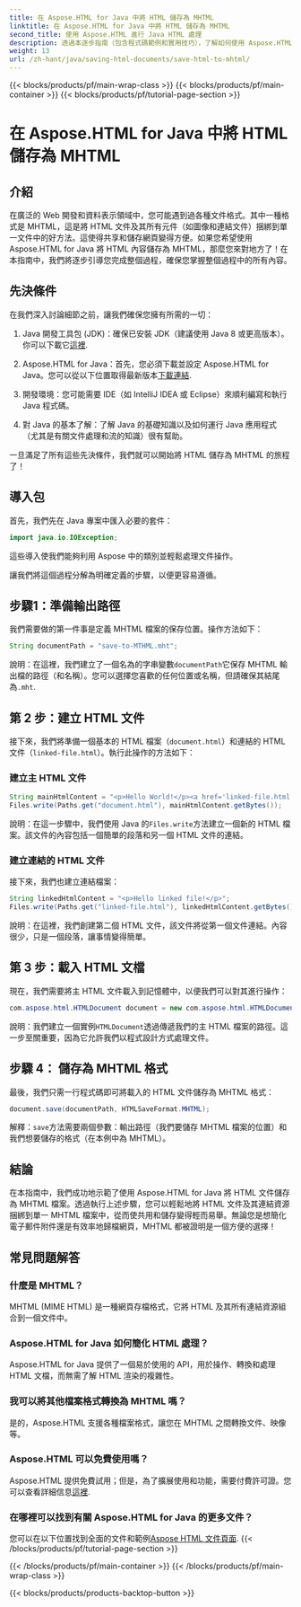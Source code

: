 ```yaml
---
title: 在 Aspose.HTML for Java 中將 HTML 儲存為 MHTML
linktitle: 在 Aspose.HTML for Java 中將 HTML 儲存為 MHTML
second_title: 使用 Aspose.HTML 進行 Java HTML 處理
description: 透過本逐步指南（包含程式碼範例和實用技巧），了解如何使用 Aspose.HTML for Java 將 HTML 文件儲存為 MHTML。
weight: 13
url: /zh-hant/java/saving-html-documents/save-html-to-mhtml/
---
```


{{< blocks/products/pf/main-wrap-class >}}
{{< blocks/products/pf/main-container >}}
{{< blocks/products/pf/tutorial-page-section >}}

# 在 Aspose.HTML for Java 中將 HTML 儲存為 MHTML

## 介紹
在廣泛的 Web 開發和資料表示領域中，您可能遇到過各種文件格式。其中一種格式是 MHTML，這是將 HTML 文件及其所有元件（如圖像和連結文件）捆綁到單一文件中的好方法。這使得共享和儲存網頁變得方便。如果您希望使用 Aspose.HTML for Java 將 HTML 內容儲存為 MHTML，那麼您來對地方了！在本指南中，我們將逐步引導您完成整個過程，確保您掌握整個過程中的所有內容。

## 先決條件

在我們深入討論細節之前，讓我們確保您擁有所需的一切：

1. Java 開發工具包 (JDK)：確保已安裝 JDK（建議使用 Java 8 或更高版本）。你可以下載它[這裡](https://www.oracle.com/java/technologies/javase/javase-jdk8-downloads.html).
  
2. Aspose.HTML for Java：首先，您必須下載並設定 Aspose.HTML for Java。您可以從以下位置取得最新版本[下載連結](https://releases.aspose.com/html/java/).

3. 開發環境：您可能需要 IDE（如 IntelliJ IDEA 或 Eclipse）來順利編寫和執行 Java 程式碼。

4. 對 Java 的基本了解：了解 Java 的基礎知識以及如何運行 Java 應用程式（尤其是有關文件處理和流的知識）很有幫助。

一旦滿足了所有這些先決條件，我們就可以開始將 HTML 儲存為 MHTML 的旅程了！

## 導入包

首先，我們先在 Java 專案中匯入必要的套件：

```java
import java.io.IOException;
```

這些導入使我們能夠利用 Aspose 中的類別並輕鬆處理文件操作。 

讓我們將這個過程分解為明確定義的步驟，以便更容易遵循。

## 步驟1：準備輸出路徑

我們需要做的第一件事是定義 MHTML 檔案的保存位置。操作方法如下：

```java
String documentPath = "save-to-MTHML.mht";
```

說明：在這裡，我們建立了一個名為的字串變數`documentPath`它保存 MHTML 輸出檔的路徑（和名稱）。您可以選擇您喜歡的任何位置或名稱，但請確保其結尾為`.mht`.

## 第 2 步：建立 HTML 文件

接下來，我們將準備一個基本的 HTML 檔案（`document.html`）和連結的 HTML 文件（`linked-file.html`）。執行此操作的方法如下：

### 建立主 HTML 文件

```java
String mainHtmlContent = "<p>Hello World!</p><a href='linked-file.html'>linked file</a>";
Files.write(Paths.get("document.html"), mainHtmlContent.getBytes());
```

說明：在這一步驟中，我們使用 Java 的`Files.write`方法建立一個新的 HTML 檔案。該文件的內容包括一個簡單的段落和另一個 HTML 文件的連結。

### 建立連結的 HTML 文件 

接下來，我們也建立連結檔案：

```java
String linkedHtmlContent = "<p>Hello linked file!</p>";
Files.write(Paths.get("linked-file.html"), linkedHtmlContent.getBytes());
```

說明：在這裡，我們創建第二個 HTML 文件，該文件將從第一個文件連結。內容很少，只是一個段落，讓事情變得簡單。

## 第 3 步：載入 HTML 文檔

現在，我們需要將主 HTML 文件載入到記憶體中，以便我們可以對其進行操作：

```java
com.aspose.html.HTMLDocument document = new com.aspose.html.HTMLDocument("document.html");
```

說明：我們建立一個實例`HTMLDocument`透過傳遞我們的主 HTML 檔案的路徑。這一步至關重要，因為它允許我們以程式設計方式處理文件。

## 步驟 4： 儲存為 MHTML 格式

最後，我們只需一行程式碼即可將載入的 HTML 文件儲存為 MHTML 格式：

```java
document.save(documentPath, HTMLSaveFormat.MHTML);
```

解釋：`save`方法需要兩個參數：輸出路徑（我們要儲存 MHTML 檔案的位置）和我們想要儲存的格式（在本例中為 MHTML）。 

## 結論
在本指南中，我們成功地示範了使用 Aspose.HTML for Java 將 HTML 文件儲存為 MHTML 檔案。透過執行上述步驟，您可以輕鬆地將 HTML 文件及其連結資源捆綁到單一 MHTML 檔案中，從而使共用和儲存變得輕而易舉。無論您是想簡化電子郵件附件還是有效率地歸檔網頁，MHTML 都被證明是一個方便的選擇！

## 常見問題解答

### 什麼是 MHTML？
MHTML (MIME HTML) 是一種網頁存檔格式，它將 HTML 及其所有連結資源組合到一個文件中。

### Aspose.HTML for Java 如何簡化 HTML 處理？
Aspose.HTML for Java 提供了一個易於使用的 API，用於操作、轉換和處理 HTML 文檔，而無需了解 HTML 渲染的複雜性。

### 我可以將其他檔案格式轉換為 MHTML 嗎？
是的，Aspose.HTML 支援各種檔案格式，讓您在 MHTML 之間轉換文件、映像等。

### Aspose.HTML 可以免費使用嗎？
 Aspose.HTML 提供免費試用；但是，為了擴展使用和功能，需要付費許可證。您可以查看詳細信息[這裡](https://purchase.aspose.com/buy).

### 在哪裡可以找到有關 Aspose.HTML for Java 的更多文件？
您可以在以下位置找到全面的文件和範例[Aspose HTML 文件頁面](https://reference.aspose.com/html/java/).
{{< /blocks/products/pf/tutorial-page-section >}}

{{< /blocks/products/pf/main-container >}}
{{< /blocks/products/pf/main-wrap-class >}}

{{< blocks/products/products-backtop-button >}}
